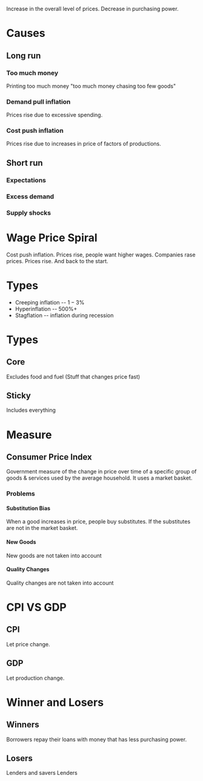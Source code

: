 Increase in the overall level of prices. Decrease in purchasing power.
# Causes 
## Long run
### Too much money
Printing too much money
"too much money chasing too few goods"
### Demand pull inflation
Prices rise due to excessive spending. 
### Cost push inflation
Prices rise due to increases in price of factors of productions.

## Short run
### Expectations

### Excess demand

### Supply shocks

# Wage Price Spiral 
Cost push inflation. Prices rise, people want higher wages. Companies rase prices. Prices rise. And back to the start.

# Types
- Creeping inflation -- $1-3\%$ 
- Hyperinflation -- $500\%+$ 
- Stagflation -- inflation during recession

# Types
## Core
Excludes food and fuel (Stuff that changes price fast)
## Sticky
Includes everything
# Measure
## Consumer Price Index
Government measure of the change in price over time of a specific group of goods & services used by the average household.
It uses a market basket.

### Problems
#### Substitution Bias 
When a good increases in price, people buy substitutes. If the substitutes are not in the market basket.
#### New Goods
New goods are not taken into account
#### Quality Changes
Quality changes are not taken into account

# CPI VS GDP
## CPI
Let price change.
## GDP
Let production change.

# Winner and Losers
## Winners
Borrowers repay their loans with money that has less purchasing power.
## Losers
Lenders and savers
Lenders